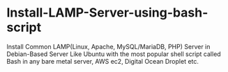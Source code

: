 # Install-LAMP-Server-using-bash-script
Install Common LAMP(Linux, Apache, MySQL/MariaDB, PHP) Server in Debian-Based Server Like Ubuntu with the most popular shell script called Bash in any bare metal server, AWS ec2, Digital Ocean Droplet etc.
